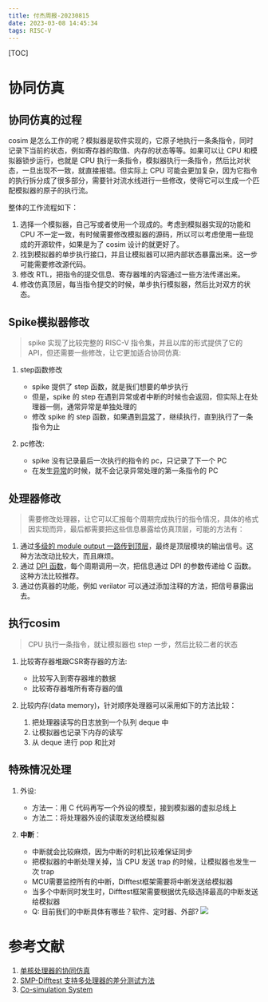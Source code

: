 ```yaml
---
title: 付杰周报-20230815
date: 2023-03-08 14:45:34
tags: RISC-V
---
```


[TOC]

# 协同仿真

## 协同仿真的过程

cosim 是怎么工作的呢？模拟器是软件实现的，它原子地执行一条条指令，同时记录下当前的状态，例如寄存器的取值、内存的状态等等。如果可以让 CPU 和模拟器锁步运行，也就是 CPU 执行一条指令，模拟器执行一条指令，然后比对状态，一旦出现不一致，就直接报错。但实际上 CPU 可能会更加复杂，因为它指令的执行拆分成了很多部分，需要针对流水线进行一些修改，使得它可以生成一个匹配模拟器的原子的执行流。

整体的工作流程如下：

1. 选择一个模拟器，自己写或者使用一个现成的。考虑到模拟器实现的功能和 CPU
   不一定一致，有时候需要修改模拟器的源码，所以可以考虑使用一些现成的开源软件，如果是为了 cosim 设计的就更好了。
2. 找到模拟器的单步执行接口，并且让模拟器可以把内部状态暴露出来。这一步可能需要修改源代码。
3. 修改 RTL，把指令的提交信息、寄存器堆的内容通过一些方法传递出来。
4. 修改仿真顶层，每当指令提交的时候，单步执行模拟器，然后比对双方的状态。

## Spike模拟器修改

> spike 实现了比较完整的 RISC-V 指令集，并且以库的形式提供了它的 API，但还需要一些修改，让它更加适合协同仿真:

1. step函数修改

   - spike 提供了 step 函数，就是我们想要的单步执行
   - 但是，spike 的 step 在遇到异常或者中断的时候也会返回，但实际上在处理器一侧，通常异常是单独处理的
   - 修改 spike 的 step 函数，如果遇到<u>异常</u>了，继续执行，直到执行了一条指令为止

2. pc修改:
   - spike 没有记录最后一次执行的指令的 pc，只记录了下一个 PC
   - 在发生<u>异常</u>的时候，就不会记录异常处理的第一条指令的 PC

## 处理器修改

> 需要修改处理器，让它可以汇报每个周期完成执行的指令情况，具体的格式因实现而异，最后都需要把这些信息暴露给仿真顶层，可能的方法有：

1. 通过<u>多级的 module output 一路传到顶层</u>，最终是顶层模块的输出信号。这种方法改动比较大，而且麻烦。
2. 通过 <u>DPI 函数</u>，每个周期调用一次，把信息通过 DPI 的参数传递给 C 函数。这种方法比较推荐。
3. 通过仿真器的功能，例如 verilator 可以通过添加注释的方法，把信号暴露出去。

## 执行cosim

> CPU 执行一条指令，就让模拟器也 step 一步，然后比较二者的状态

1. 比较寄存器堆跟CSR寄存器的方法:

   - 比较写入到寄存器堆的数据
   - 比较寄存器堆所有寄存器的值

2. 比较内存(data memory)，针对顺序处理器可以采用如下的方法比较：
   1. 把处理器读写的日志放到一个队列 deque 中
   2. 让模拟器也记录下内存的读写
   3. 从 deque 进行 pop 和比对

## 特殊情况处理

1. 外设:

   - 方法一：用 C 代码再写一个外设的模型，接到模拟器的虚拟总线上
   - 方法二：将处理器外设的读取发送给模拟器

2. **中断**：

   - 中断就会比较麻烦，因为中断的时机比较难保证同步
   - 把模拟器的中断处理关掉，当 CPU 发送 trap 的时候，让模拟器也发生一次 trap
   - MCU需要监控所有的中断，Difftest框架需要将中断发送给模拟器
   - 当多个中断同时发生时，Difftest框架需要根据优先级选择最高的中断发送给模拟器
   - Q: 目前我们的中断具体有哪些？软件、定时器、外部?
     ![](https://s2.loli.net/2023/09/08/wjJSCqhL9QkNPug.png)

# 参考文献

1. [单核处理器的协同仿真](https://jia.je/hardware/2023/03/23/core-cosim/)
2. [SMP-Difftest 支持多处理器的差分测试方法](https://github.com/OpenXiangShan/XiangShan-doc/blob/main/slides/20210624-RVWC-SMP-Difftest%20%E6%94%AF%E6%8C%81%E5%A4%9A%E5%A4%84%E7%90%86%E5%99%A8%E7%9A%84%E5%B7%AE%E5%88%86%E6%B5%8B%E8%AF%95%E6%96%B9%E6%B3%95.pdf)
3. [Co-simulation System](https://ibex-core.readthedocs.io/en/latest/03_reference/cosim.html)
